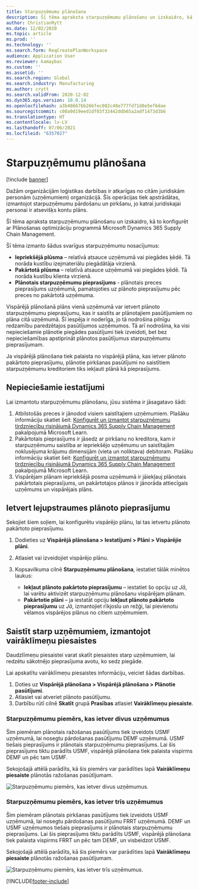 ```yaml
---
title: Starpuzņēmumu plānošana
description: Šī tēma apraksta starpuzņēmumu plānošanu un izskaidro, kā to konfigurēt ar Plānošanas optimizāciju programmā Microsoft Dynamics 365 Supply Chain Management.
author: ChristianRytt
ms.date: 12/02/2020
ms.topic: article
ms.prod: ''
ms.technology: ''
ms.search.form: ReqCreatePlanWorkspace
audience: Application User
ms.reviewer: kamaybac
ms.custom: ''
ms.assetid: ''
ms.search.region: Global
ms.search.industry: Manufacturing
ms.author: crytt
ms.search.validFrom: 2020-12-02
ms.dyn365.ops.version: 10.0.14
ms.openlocfilehash: a3b48667bb266fec082c48e777fd71d8e5ef6dae
ms.sourcegitcommit: c08a9d19eed1df03f32442ddb65a2adf1473d3b6
ms.translationtype: HT
ms.contentlocale: lv-LV
ms.lasthandoff: 07/06/2021
ms.locfileid: "6357027"
---
```

# <a name="intercompany-planning"></a>Starpuzņēmumu plānošana

[!include [banner](../../includes/banner.md)]

Dažām organizācijām loģistikas darbības ir atkarīgas no citām juridiskām personām (uzņēmumiem) organizācijā. Šīs operācijas tiek apstrādātas, izmantojot starpuzņēmumu pārdošanu un pirkšanu, jo katrai juridiskajai personai ir atsevišķs kontu plāns.

Šī tēma apraksta starpuzņēmumu plānošanu un izskaidro, kā to konfigurēt ar Plānošanas optimizāciju programmā Microsoft Dynamics 365 Supply Chain Management.

Šī tēma izmanto šādus svarīgus starpuzņēmumu nosacījumus:

- **Iepriekšējā plūsma** – relatīvā atsauce uzņēmumā vai piegādes ķēdē. Tā norāda kustību izejmateriālu piegādātāja virzienā.
- **Pakārtotā plūsma** – relatīvā atsauce uzņēmumā vai piegādes ķēdē. Tā norāda kustību klienta virzienā.
- **Plānotais starpuzņēmumu pieprasījums** - plānotais preces pieprasījums uzņēmumā, pamatojoties uz plānoto pieprasījumu pēc preces no pakārtotā uzņēmuma.

Vispārējā plānošanā plāns vienā uzņēmumā var ietvert plānoto starpuzņēmumu pieprasījumu, kas ir saistīts ar plānotajiem pasūtījumiem no plāna citā uzņēmumā. Šī iespēja ir noderīga, jo tā nodrošina pilnīgu redzamību paredzētajos pasūtījumos uzņēmumos. Tā arī nodrošina, ka visi nepieciešamie plānotie piegādes pasūtījumi tiek izveidoti, bet bez nepieciešamības apstiprināt plānotos pasūtījumus starpuzņēmumu pieprasījumam.

Ja vispārējā plānošana tiek palaista no vispārējā plāna, kas ietver plānoto pakārtoto pieprasījumu, plānotie pirkšanas pasūtījumi no saistītiem starpuzņēmumu kreditoriem tiks iekļauti plānā kā pieprasījums.

## <a name="required-setup"></a>Nepieciešamie iestatījumi

Lai izmantotu starpuzņēmumu plānošanu, jūsu sistēma ir jāsagatavo šādi:

1. Atbilstošās preces ir jānodod visiem saistītajiem uzņēmumiem. Plašāku informāciju skatiet šeit: [Konfigurēt un izmantot starpuzņēmumu tirdzniecību risinājumā Dynamics 365 Supply Chain Management](/learn/modules/configure-use-intercompany-trade-dyn365-supply-chain-mgmt/) pakalpojumā Microsoft Learn.
1. Pakārtotais pieprasījums ir jāsedz ar pirkšanu no kreditora, kam ir starpuzņēmumu saistība ar iepriekšējo uzņēmumu un saistītajām noklusējuma krājumu dimensijām (vieta un noliktava) debitoram. Plašāku informāciju skatiet šeit: [Konfigurēt un izmantot starpuzņēmumu tirdzniecību risinājumā Dynamics 365 Supply Chain Management](/learn/modules/configure-use-intercompany-trade-dyn365-supply-chain-mgmt/) pakalpojumā Microsoft Learn.
1. Vispārējam plānam iepriekšējā posma uzņēmumā ir jāiekļauj plānotais pakārtotais pieprasījums, un pakārtotajos plānos ir jānorāda attiecīgais uzņēmums un vispārējais plāns.

## <a name="include-planned-downstream-demand"></a>Ietvert lejupstraumes plānoto pieprasījumu

Sekojiet šiem soļiem, lai konfigurētu vispārējo plānu, lai tas ietvertu plānoto pakārtoto pieprasījumu.

1. Dodieties uz **Vispārējā plānošana \> Iestatījumi \> Plāni \> Vispārējie plāni**.
1. Atlasiet vai izveidojiet vispārējo plānu.
1. Kopsavilkuma cilnē **Starpuzņēmumu plānošana**, iestatiet tālāk minētos laukus:

    - **Iekļaut plānoto pakārtoto pieprasījumu** – iestatiet šo opciju uz *Jā*, lai varētu aktivizēt starpuzņēmumu plānošanu vispārējam plānam.
    - **Pakārtotie plāni** – ja iestatāt opciju **Iekļaut plānoto pakārtoto pieprasījumu** uz *Jā*, izmantojiet rīkjoslu un režģi, lai pievienotu vēlamos vispārējos plānus no citiem uzņēmumiem.

## <a name="peg-across-companies-by-using-multilevel-pegging"></a>Saistīt starp uzņēmumiem, izmantojot vairāklīmeņu piesaistes

Daudzlīmeņu piesaistei varat skatīt piesaistes starp uzņēmumiem, lai redzētu sākotnējo pieprasījuma avotu, ko sedz piegāde.

Lai apskatītu vairāklīmeņu piesaistes informāciju, veiciet šādas darbības.

1. Doties uz **Vispārējā plānošana \> Vispārējā plānošana \> Plānotie pasūtījumi**.
1. Atlasiet vai atveriet plānoto pasūtījumu.
1. Darbību rūtī cilnē **Skatīt** grupā **Prasības** atlasiet **Vairāklīmeņu piesaiste**.

### <a name="intercompany-example-that-involves-two-companies"></a>Starpuzņēmumu piemērs, kas ietver divus uzņēmumus

Šim piemēram plānotais ražošanas pasūtījums tiek izveidots USMF uzņēmumā, lai nosegtu pārdošanas pasūtījumu DEMF uzņēmumā. USMF tiešais pieprasījums ir plānotais starpuzņēmumu pieprasījums. Lai šis pieprasījums tiktu parādīts USMF, vispārējā plānošana tiek palaista vispirms DEMF un pēc tam USMF.

Sekojošajā attēlā parādīts, kā šis piemērs var parādīties lapā **Vairāklīmeņu piesaiste** plānotās ražošanas pasūtījumam.

![Starpuzņēmumu piemērs, kas ietver divus uzņēmumus.](media/IntercompanyPlanning1.png)

### <a name="intercompany-example-that-involves-three-companies"></a>Starpuzņēmumu piemērs, kas ietver trīs uzņēmumus

Šim piemēram plānotais pirkšanas pasūtījums tiek izveidots USMF uzņēmumā, lai nosegtu pārdošanas pasūtījumu FRRT uzņēmumā. DEMF un USMF uzņēmumos tiešais pieprasījums ir plānotais starpuzņēmumu pieprasījums. Lai šis pieprasījums tiktu parādīts USMF, vispārējā plānošana tiek palaista vispirms FRRT un pēc tam DEMF, un visbeidzot USMF.

Sekojošajā attēlā parādīts, kā šis piemērs var parādīties lapā **Vairāklīmeņu piesaiste** plānotās ražošanas pasūtījumam.

![Starpuzņēmumu piemērs, kas ietver trīs uzņēmumus.](media/IntercompanyPlanning2.png)


[!INCLUDE[footer-include](../../../includes/footer-banner.md)]
